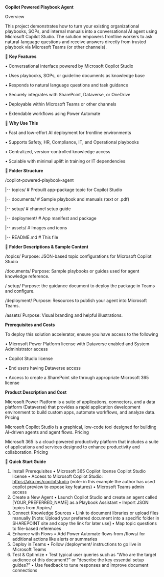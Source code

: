 **Copilot Powered Playbook Agent**

Overview

This project demonstrates how to turn your existing organizational playbooks, SOPs, and internal manuals into a conversational AI agent using Microsoft Copilot Studio. The solution empowers frontline workers to ask natural-language questions and receive answers directly from trusted playbook via Microsoft Teams (or other channels).

🔎 **Key Features**

 •	Conversational interface powered by Microsoft Copilot Studio
 
 •	Uses playbooks, SOPs, or guideline documents as knowledge base
 
 •	Responds to natural language questions and task guidance
 
 •	Securely integrates with SharePoint, Dataverse, or OneDrive
 
 •	Deployable within Microsoft Teams or other channels
 
 •	Extendable workflows using Power Automate
 

🥇 **Why Use This**

 •	Fast and low-effort AI deployment for frontline environments
 
 •	Supports Safety, HR, Compliance, IT, and Operational playbooks
 
 •	Centralized, version-controlled knowledge access
 
 •	Scalable with minimal uplift in training or IT dependencies
 

 📁 **Folder Structure**
 
/copilot-powered-playbook-agent

  |-- topics/                 # Prebuilt app-package topic for Copilot Studio
  
  |-- documents/               # Sample playbook and manuals (text or .pdf)
  
  |-- setup/                   # channel setup guide
  
  |-- deployment/              # App manifest and package
  
  |-- assets/                  # Images and icons
  
  |-- README.md                # This file 
  
  
📂 **Folder Descriptions & Sample Content**

  /topics/
  Purpose: JSON-based topic configurations for Microsoft Copilot Studio
  
  /documents/
  Purpose: Sample playbooks or guides used for agent knowledge reference. 
  
  / setup/
  Purpose: the guidance document to deploy the package in Teams and configure.
  
  /deployment/
  Purpose: Resources to publish your agent into Microsoft Teams. 
  
  /assets/
  Purpose: Visual branding and helpful illustrations. 

**Prerequisites and Costs**

To deploy this solution accelerator, ensure you have access to the following

•	Microsoft Power Platform license with Dataverse enabled and System Administrator access

•	Copilot Studio license

•	End users having Dataverse access

•	Access to create a SharePoint site through appropriate Microsoft 365 license

**Product Description and Cost**

Microsoft Power Platform is a suite of applications, connectors, and a data platform (Dataverse) that provides a rapid application development environment to build custom apps, automate workflows, and analyze data.	Pricing

Microsoft Copilot Studio is a graphical, low-code tool designed for building AI-driven agents and agent flows.	Pricing

Microsoft 365 is a cloud-powered productivity platform that includes a suite of applications and services designed to enhance productivity and collaboration.	Pricing


📖 **Quick Start Guide**
1.	Install Prerequisites
•	Microsoft 365 Copilot license Copilot Studio license
•	Access to Microsoft Copilot Studio: https://aka.ms/copilotstudio (note: in this example the author has used copilot preview to expose key features)
•	Microsoft Teams admin access
2.	Create a New Agent
•	Launch Copilot Studio and create an agent called [YOUR_PREFERRED_NAME] as a Playbook Assistant
•	Import JSON topics from /topics/
3.	Connect Knowledge Sources
•	Link to document libraries or upload files manually [Note: Upload your preferred document into a specific folder in SHAREPOINT site and copy the link for later use]
•	Map topic questions to file-based references
4.	Enhance with Flows
•	Add Power Automate flows from /flows/ for additional actions like alerts or summaries
5.	Deploy in Teams
•	Follow /deployment/ instructions to go live in Microsoft Teams
6.	Test & Optimize
•	Test typical user queries such as “Who are the target audience of this document?” or “describe the key essential setup guides?”
•	Use feedback to tune responses and improve document connections
